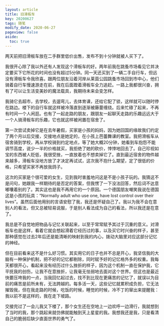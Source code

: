 ```yaml
---
layout: article
title: 旧滑板车
key: 20200627
tags: 随笔
modify_date: 2020-06-27
pageview: false
aside:
  toc: true
---
```



<!--more-->

两天前把旧滑板车放在二手群里低价出售，发布不到十分钟就被人买下了。

我很开心除了我以外还有人发现这个滑板车的好。两年前我在跳蚤市场看见它并决定要买下它所花的时间也没有超过5分钟。同一天还买到了一辆二手自行车，但远没有滑板车令我欣喜。跟两位朋友沿着河岸从莱茵公园跳蚤市场回到市中心，他们骑着自行车慢速游走在前，我在后面蹬着滑板车全力追赶。一路上我都很兴奋，拥有了可以让生活变美妙的魔法载具，我期待未来会变怎样。

我骑它去超市，去学校，去遛弯儿，去体育课，还给它配了锁，这样就可以随时停在路边。楼下的自行车就这样被冷落直到逐渐被藤蔓缠绕。后来忙碌了起来，不再有时间一个人闲逛。也有了一起走路的朋友，跟朋友一起聊天走路的乐趣远远大于一个人骑滑板车的乐趣，它也就这样被闲置在宿舍了。

第一次尝试卖掉它是在去年暑假，买家是小孩的妈妈，因为她回国的缘故我们约定了两个月以后交接，交接地点是她定的，在小孩上芭蕾舞课的教室。我把滑板车从宿舍骑到学校，再从学校骑到约定地点，等了她大概20分钟，她看到车抱怨不能调节高度，说少一半的价格就买，我拒绝了她的砍价，悻悻地回去了。自己珍视如宝的东西被人贬低，我很受挫，一直放着也不想卖掉它了。直到最近宿舍的物件越来越多，滑板车没地方放了才决定再试试，这次我不抱什么期望，定了很低的价格，只希望买家不再放我鸽子。

这次的买家是个很可爱的女生，见到我时害羞地问这是不是小孩子玩的。我猜这不是问句，她跟我一样期待的是否定的答案，但我愣了一下没法回答，然后词不达意嘟囔着别的了。其实这也是我不再用它的一个原因。一个德国朋友嘲笑我说在德国这是小孩的玩具：“Normally adult who use one, have lost control over their lives”。虽然后面他用别的言语安慰了我，我还是怀疑自己了。我以为我不会在意别人的看法，但又总被轻易说服，于是别人看法成为自己的看法，所以我还是在意了。

我总是不自觉地把物品与记忆关联起来，以至于常常赋予其过于沉重的意义。对滑板车也是这样，看着它就会想起滑着它经历过的事，以及买它时兴奋的样子，甚至那种感觉在过去2年后还是能清晰的映射到我的内心，拨动大脑里对应这部分记忆的神经。

但在目前看来这不是什么好习惯。其实用它的日子也并不总是开心，我坚信我的大脑有一种保护机制，把不好的记忆都剔除，同时赋予好的记忆格外多的权重。我每天都很开心，看起来没有经历过什么挫折的样子，因为这个机制一直在保护我，它平抚我的创伤，让我不在意挫折，让我毫无怯弱地去面对这个世界。但这也是最近快要压垮我的一点，当我回忆起过去，找不到比现在更痛苦的记忆了，就误以为目前的痛苦是前所未有，无法跨越的。每多活一天，这些记忆就累积成负担，它无法摧毁我，但在我走路的时候，吃饭的时候，睡觉的时候，冷不丁的窜出来提醒我：我以前不是这样的，我在走下坡路。

交接完过了一会儿我又下楼了，那个女生还在空地上一边欢呼一边滑行，我就想到了当时的我，那个跳起来就仿佛就能触到天上星星的我。我想我还是我，只是看清自己的脆弱后缺少直面世界的勇气了。